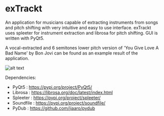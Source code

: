 # exTrackt
An application for musicians capable of extracting instruments from songs and pitch shifting with very intuitive and easy to use interface. 
exTrackt uses spleeter for instrument extraction and librosa for pitch shifting. GUI is written with PyQt5.

A vocal-extracted and 6 semitones lower pitch version of 'You Give Love A Bad Name' by Bon Jovi can be found as an example result of the application.

![alt text](https://user-images.githubusercontent.com/47466287/252976587-e1944316-7aab-4b3e-b1df-54bc6a6e8074.png)

Dependencies:

- PyQt5 : https://pypi.org/project/PyQt5/
- Librosa : https://librosa.org/doc/latest/index.html
- Spleeter : https://pypi.org/project/spleeter/
- Soundfile : https://pypi.org/project/soundfile/
- PyDub : https://github.com/jiaaro/pydub
